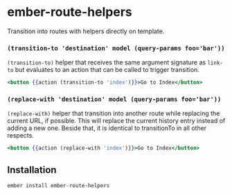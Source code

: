 # ember-route-helpers

Transition into routes with helpers directly on template.

### `(transition-to 'destination' model (query-params foo='bar'))`

`(transition-to)` helper that receives the same argument signature as `link-to` but evaluates to an action that can be called to trigger transition.

```hbs
<button {{action (transition-to 'index')}}>Go to Index</button>
```

### `(replace-with 'destination' model (query-params foo='bar'))`

`(replace-with)` helper that transition into another route while replacing the current URL, if possible. This will replace the current history entry instead of adding a new one. Beside that, it is identical to transitionTo in all other respects.

```hbs
<button {{action (replace-with 'index')}}>Go to Index</button>
```


## Installation

```
ember install ember-route-helpers
```
